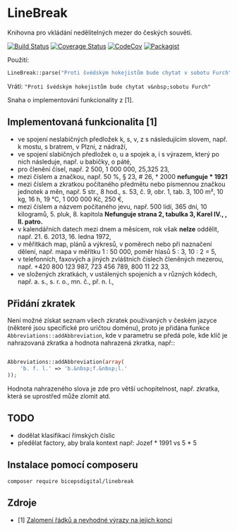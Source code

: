 # LineBreak

Knihovna pro vkládání nedělitelných mezer do českých souvětí.

[![Build Status](https://travis-ci.org/bicepsdigital/linebreak.svg?branch=master)](https://travis-ci.org/bicepsdigital/linebreak)
[![Coverage Status](https://coveralls.io/repos/github/bicepsdigital/linebreak/badge.svg?branch=master)](https://coveralls.io/github/bicepsdigital/linebreak?branch=master)
[![CodeCov](https://codecov.io/gh/bicepsdigital/linebreak/branch/master/graph/badge.svg)](https://codecov.io/gh/bicepsdigital/linebreak)
[![Packagist](https://img.shields.io/packagist/v/bicepsdigital/linebreak.svg)](https://packagist.org/packages/bicepsdigital/linebreak)

Použití:

```php
LineBreak::parse("Proti švédským hokejistům bude chytat v sobotu Furch");
```

Vrátí: ```"Proti švédským hokejistům bude chytat v&nbsp;sobotu Furch"```

Snaha o implementování  funkcionality z [1].

## Implementovaná funkcionalita [1]
+ ve spojení neslabičných předložek k, s, v, z s následujícím slovem, např. k mostu, s bratrem, v Plzni, z nádraží,
+ ve spojení slabičných předložek o, u a spojek a, i s výrazem, který po nich následuje, např. u babičky, o páté,
+ pro členění čísel, např. 2 500, 1 000 000, 25,325 23,
+ mezi číslem a značkou, např. 50 %, § 23, # 26,  † 2000 **nefunguje * 1921**
+ mezi číslem a zkratkou počítaného předmětu nebo písmennou značkou jednotek a měn, např. 5 str., 8 hod., s. 53, č. 9, obr. 1, tab. 3, 100 m², 10 kg, 16 h, 19 °C, 1 000 000 Kč, 250 €,
+ mezi číslem a názvem počítaného jevu, např. 500 lidí, 365 dní, 10 kilogramů, 5. pluk, 8. kapitola **Nefunguje strana 2, tabulka 3, Karel IV., , II. patro.**
+ v kalendářních datech mezi dnem a měsícem, rok však **nelze** oddělit, např. 21. 6. 2013, 16. ledna 1972,
+ v měřítkách map, plánů a výkresů, v poměrech nebo při naznačení dělení, např. mapa v měřítku 1 : 50 000, poměr hlasů 5 : 3, 10 : 2 = 5,
+ v telefonních, faxových a jiných zvláštních číslech členěných mezerou, např. +420 800 123 987, 723 456 789, 800 11 22 33,
+ ve složených zkratkách, v ustálených spojeních a v různých kódech, např. a. s., s. r. o., mn. č., př. n. l.,


## Přidání zkratek
Není možné získat seznam všech zkratek použivaných v českém jazyce (některé jsou specifické pro uričtou doménu), proto je přidána funkce ``` Abbreviations::addAbbreviation ```, kde v parametru se předá pole, kde klíč je nahrazovaná zkratka a hodnota nahrazená zkratka, např::
```php

Abbreviations::addAbbreviation(array(
    'b. f. l.' => 'b.&nbsp;f.&nbsp;l.'
));

```

Hodnota nahrazeného slova je zde pro větší uchopitelnost, např. zkratka, která se uprostřed může zlomit atd.

## TODO
+ dodělat klasifikací římských číslic
+ předělat factory, aby brala kontext např: Jozef * 1991 vs 5 * 5

## Instalace pomocí composeru

```
composer require bicepsdigital/linebreak
```

## Zdroje
+ [1] [Zalomení řádků a nevhodné výrazy na jejich konci](http://prirucka.ujc.cas.cz/?id=880)